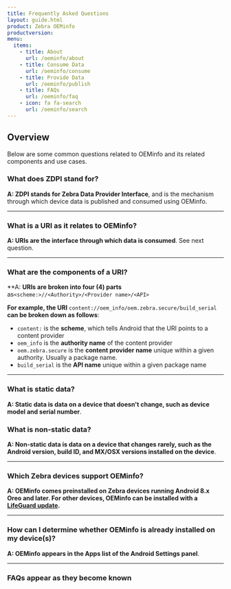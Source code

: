 ```yaml
---
title: Frequently Asked Questions
layout: guide.html
product: Zebra OEMinfo
productversion:
menu:
  items:
    - title: About
      url: /oeminfo/about
    - title: Consume Data
      url: /oeminfo/consume
    - title: Provide Data
      url: /oeminfo/publish
    - title: FAQs
      url: /oeminfo/faq
    - icon: fa fa-search
      url: /oeminfo/search
---
```


## Overview

Below are some common questions related to OEMinfo and its related components and use cases. 

### What does ZDPI stand for? 

**A: ZDPI stands for Zebra Data Provider Interface**, and is the mechanism through which device data is published and consumed using OEMinfo.

-----

### What is a URI as it relates to OEMinfo? 

**A: URIs are the interface through which data is consumed**. See next question. 

-----

### What are the components of a URI? 

**A: **URIs are broken into four (4) parts** as`<scheme:>//<Authority>/<Provider name>/<API>`

**For example, the URI** `content://oem_info/oem.zebra.secure/build_serial` **can be broken down as follows**: 
* `content:` is the **scheme**, which tells Android that the URI points to a content provider  
* `oem_info` is the **authority name** of the content provider
* `oem.zebra.secure` is the **content provider name** unique within a given authority. Usually a package name.
* `build_serial` is the **API name** unique within a given package name

-----

### What is static data?

**A: Static data is data on a device that doesn't change, such as device model and serial number**.

### What is non-static data?

**A: Non-static data is data on a device that changes rarely, such as the Android version, build ID, and MX/OSX versions installed on the device**.

-----

### Which Zebra devices support OEMinfo?

**A: OEMinfo comes preinstalled on Zebra devices running Android 8.x Oreo and later. For other devices, OEMinfo can be installed with a [LifeGuard update](https://www.zebra.com/us/en/support-downloads/lifeguard-security.html).**  

-----

### How can I determine whether OEMinfo is already installed on my device(s)?

**A: OEMinfo appears in the Apps list of the Android Settings panel**.

-----

### FAQs appear as they become known 
